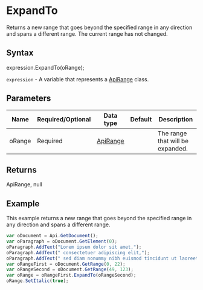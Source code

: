 # ExpandTo

Returns a new range that goes beyond the specified range in any direction and spans a different range. The current range has not changed.

## Syntax

expression.ExpandTo(oRange);

`expression` - A variable that represents a [ApiRange](../ApiRange.md) class.

## Parameters

| **Name** | **Required/Optional** | **Data type** | **Default** | **Description** |
| ------------- | ------------- | ------------- | ------------- | ------------- |
| oRange | Required | [ApiRange](../../ApiRange/ApiRange.md) |  | The range that will be expanded. |

## Returns

ApiRange, null

## Example

This example returns a new range that goes beyond the specified range in any direction and spans a different range.

```javascript
var oDocument = Api.GetDocument();
var oParagraph = oDocument.GetElement(0);
oParagraph.AddText("Lorem ipsum dolor sit amet,");
oParagraph.AddText(" consectetuer adipiscing elit,");
oParagraph.AddText(" sed diam nonummy nibh euismod tincidunt ut laoreet dolore magna aliquam erat volutpat.");
var oRangeFirst = oDocument.GetRange(0, 22);
var oRangeSecond = oDocument.GetRange(49, 123);
var oRange = oRangeFirst.ExpandTo(oRangeSecond);
oRange.SetItalic(true);
```
